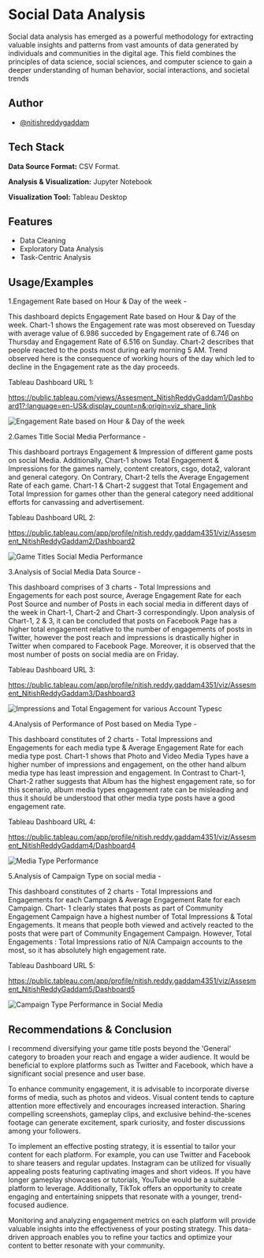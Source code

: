 
# Social Data Analysis

Social data analysis has emerged as a powerful methodology for extracting valuable insights and patterns from vast amounts of data generated by individuals and communities in the digital age. This field combines the principles of data science, social sciences, and computer science to gain a deeper understanding of human behavior, social interactions, and societal trends




## Author

- [@nitishreddygaddam](https://github.com/Nitish-ReddyG)


## Tech Stack

**Data Source Format:** CSV Format.

**Analysis & Visualization:** Jupyter Notebook

**Visualization Tool:** Tableau Desktop



## Features

- Data Cleaning
- Exploratory Data Analysis
- Task-Centric Analysis



## Usage/Examples

1.Engagement Rate based on Hour & Day of the week -

This dashboard depicts Engagement Rate based on Hour & Day of the week. Chart-1 shows the Engagement rate was most obsereved on Tuesday with average value of 6.986 succeded by Engagement rate of 6.746 on Thursday and Engagement Rate of 6.516 on Sunday. Chart-2 describes that people reacted to the posts most during early morning 5 AM. Trend observed here is the consequence of working hours of the day which led to decline in  the Engagement rate as the day proceeds.

Tableau Dashboard URL 1:

https://public.tableau.com/views/Assesment_NitishReddyGaddam1/Dashboard1?:language=en-US&:display_count=n&:origin=viz_share_link

![Engagement Rate based on Hour & Day of the week](https://github.com/Nitish-ReddyG/social_data_analysis/blob/main/dashboard/Dashboard1.png)

2.Games Title Social Media Performance -

This dashboard portrays Engagement & Impression of different game posts on social Media. Additionally, Chart-1 shows Total Engagement & Impressions for the games namely, content creators, csgo, dota2, valorant and general category. On Contrary, Chart-2 tells the Average Engagement Rate of each game. Chart-1 & Chart-2 suggest that Total Engagement and Total Impression for games other than the general category need additional efforts for canvassing and advertisement.  

Tableau Dashboard URL 2:

https://public.tableau.com/app/profile/nitish.reddy.gaddam4351/viz/Assesment_NitishReddyGaddam2/Dashboard2

![Game Titles Social Media Performance](https://github.com/Nitish-ReddyG/social_data_analysis/blob/main/dashboard/Dashboard2.png)

3.Analysis of Social Media Data Source -

This dashboard comprises of 3 charts - Total Impressions and Engagements for each post source, Average Engagement Rate for each Post Source and number of Posts in each social media in different days of the week in Chart-1, Chart-2 and Chart-3 correspondingly. Upon analysis of Chart-1, 2 & 3, it can be concluded that posts on Facebook Page has a higher total engagement relative to the number of engagements of posts in Twitter, however the post reach and impressions is drastically higher in Twitter when compared to Facebook Page. Moreover, it is observed that the most number of posts on social media are on Friday.

Tableau Dashboard URL 3:

https://public.tableau.com/app/profile/nitish.reddy.gaddam4351/viz/Assesment_NitishReddyGaddam3/Dashboard3

![Impressions and Total Engagement for various Account Typesc](https://github.com/Nitish-ReddyG/social_data_analysis/blob/main/dashboard/Dashboard3.png)

4.Analysis of Performance of Post based on Media Type -

This dashboard constitutes of 2 charts - Total Impressions and Engagements for each media type & Average Engagement Rate for each media type post. Chart-1 shows that Photo and Video Media Types have a higher number of impressions and engagement, on the other hand album media type has least impression and engagement. In Contrast to Chart-1, Chart-2 rather suggests that Album has the highest engagement rate, so for this scenario, album media types engagement rate can be misleading and thus it should be understood that other media type posts have a good engagement rate.

Tableau Dashboard URL 4:

https://public.tableau.com/app/profile/nitish.reddy.gaddam4351/viz/Assesment_NitishReddyGaddam4/Dashboard4

![Media Type Performance](https://github.com/Nitish-ReddyG/social_data_analysis/blob/main/dashboard/Dashboard4.png)

5.Analysis of Campaign Type on social media -

This dashboard constitutes of 2 charts - Total Impressions and Engagements for each Campaign & Average Engagement Rate for each Campaign. Chart- 1 clearly states that posts as part of Community Engagement Campaign have a highest number of Total Impressions & Total Engagements. It means that people both viewed and actively reacted to the posts that were part of Community Engagement Campaign. However, Total Engagements : Total Impressions ratio of N/A Campaign accounts to the most, so it has absolutely high engagement rate.

Tableau Dashboard URL 5:

https://public.tableau.com/app/profile/nitish.reddy.gaddam4351/viz/Assesment_NitishReddyGaddam5/Dashboard5

![Campaign Type Performance in Social Media](https://github.com/Nitish-ReddyG/social_data_analysis/blob/main/dashboard/Dashboard5.png)


## Recommendations & Conclusion

I recommend diversifying your game title posts beyond the 'General' category to broaden your reach and engage a wider audience. It would be beneficial to explore platforms such as Twitter and Facebook, which have a significant social presence and user base.

To enhance community engagement, it is advisable to incorporate diverse forms of media, such as photos and videos. Visual content tends to capture attention more effectively and encourages increased interaction. Sharing compelling screenshots, gameplay clips, and exclusive behind-the-scenes footage can generate excitement, spark curiosity, and foster discussions among your followers.

To implement an effective posting strategy, it is essential to tailor your content for each platform. For example, you can use Twitter and Facebook to share teasers and regular updates. Instagram can be utilized for visually appealing posts featuring captivating images and short videos. If you have longer gameplay showcases or tutorials, YouTube would be a suitable platform to leverage. Additionally, TikTok offers an opportunity to create engaging and entertaining snippets that resonate with a younger, trend-focused audience.

Monitoring and analyzing engagement metrics on each platform will provide valuable insights into the effectiveness of your posting strategy. This data-driven approach enables you to refine your tactics and optimize your content to better resonate with your community.

